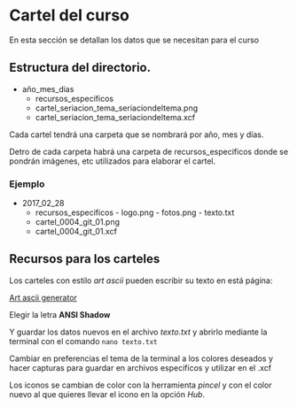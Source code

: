 # Cartel del curso

En esta sección se detallan los datos que se necesitan para el curso

## Estructura del directorio.
- año_mes_dias
    - recursos_especificos
    - cartel_seriacion_tema_seriaciondeltema.png
    - cartel_seriacion_tema_seriaciondeltema.xcf


Cada cartel tendrá una carpeta que se nombrará por año, mes y días.

Detro de cada carpeta habrá una carpeta de recursos_especificos donde se pondrán imágenes, etc utilizados para elaborar el cartel.

### Ejemplo

- 2017_02_28
    - recursos_especificos
            - logo.png
            - fotos.png
            - texto.txt
    - cartel_0004_git_01.png
    - cartel_0004_git_01.xcf

## Recursos para los carteles

Los carteles con estilo *art ascii* pueden escribir su texto en está página:

[Art ascii generator](http://patorjk.com/software/taag/#p=display&f=Graffiti&t=Type%20Something%20)


Elegir la letra **ANSI Shadow**

Y guardar los datos nuevos en el archivo *texto.txt* y abrirlo mediante la terminal con el comando `nano texto.txt`

Cambiar en preferencias el tema de la terminal a los colores deseados y hacer capturas para guardar en archivos especificos y utilizar en el .xcf

Los iconos se cambian de color con la herramienta *pincel* y con el color nuevo al que quieres llevar el icono en la opción *Hub*.
